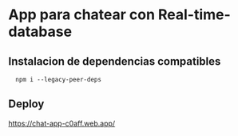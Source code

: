 # App para chatear con Real-time-database


## Instalacion de dependencias compatibles
```
  npm i --legacy-peer-deps
```
## Deploy

https://chat-app-c0aff.web.app/
